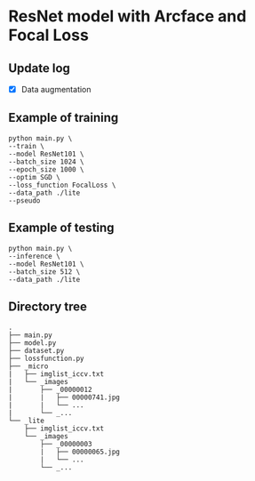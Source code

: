 # ResNet model with Arcface and Focal Loss

## Update log

- [x] Data augmentation

## Example of training
```
python main.py \
--train \
--model ResNet101 \
--batch_size 1024 \
--epoch_size 1000 \
--optim SGD \
--loss_function FocalLoss \
--data_path ./lite
--pseudo
```

## Example of testing
```
python main.py \
--inference \
--model ResNet101 \
--batch_size 512 \
--data_path ./lite
```

## Directory tree
```
.
├── main.py
├── model.py
├── dataset.py
├── lossfunction.py
├── _micro
|   ├── imglist_iccv.txt
|   └── _images
|       ├── _00000012
|       |   ├── 00000741.jpg
|       |   └── ...
|       └── _...
└── _lite
    ├── imglist_iccv.txt
    └── _images
        ├── _00000003
        |   ├── 00000065.jpg
        |   └── ...
        └── _...
```
